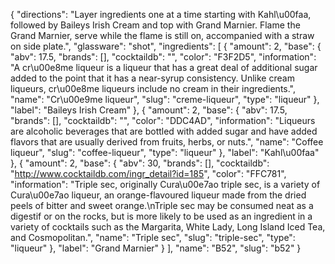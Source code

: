 {
    "directions": "Layer ingredients one at a time starting with Kahl\u00faa, followed by Baileys Irish Cream and top with Grand Marnier. Flame the Grand Marnier, serve while the flame is still on, accompanied with a straw on side plate.",
    "glassware": "shot",
    "ingredients": [
        {
            "amount": 2,
            "base": {
                "abv": 17.5,
                "brands": [],
                "cocktaildb": "",
                "color": "F3F2D5",
                "information": "A cr\u00e8me liqueur is a liqueur that has a great deal of additional sugar added to the point that it has a near-syrup consistency. Unlike cream liqueurs, cr\u00e8me liqueurs include no cream in their ingredients.",
                "name": "Cr\u00e9me liqueur",
                "slug": "creme-liqueur",
                "type": "liqueur"
            },
            "label": "Baileys Irish Cream"
        },
        {
            "amount": 2,
            "base": {
                "abv": 17.5,
                "brands": [],
                "cocktaildb": "",
                "color": "DDC4AD",
                "information": "Liqueurs are alcoholic beverages that are bottled with added sugar and have added flavors that are usually derived from fruits, herbs, or nuts.",
                "name": "Coffee liqueur",
                "slug": "coffee-liqueur",
                "type": "liqueur"
            },
            "label": "Kahl\u00faa"
        },
        {
            "amount": 2,
            "base": {
                "abv": 30,
                "brands": [],
                "cocktaildb": "http://www.cocktaildb.com/ingr_detail?id=185",
                "color": "FFC781",
                "information": "Triple sec, originally Cura\u00e7ao triple sec, is a variety of Cura\u00e7ao liqueur, an orange-flavoured liqueur made from the dried peels of bitter and sweet orange.\nTriple sec may be consumed neat as a digestif or on the rocks, but is more likely to be used as an ingredient in a variety of cocktails such as the Margarita, White Lady, Long Island Iced Tea, and Cosmopolitan.",
                "name": "Triple sec",
                "slug": "triple-sec",
                "type": "liqueur"
            },
            "label": "Grand Marnier"
        }
    ],
    "name": "B52",
    "slug": "b52"
}